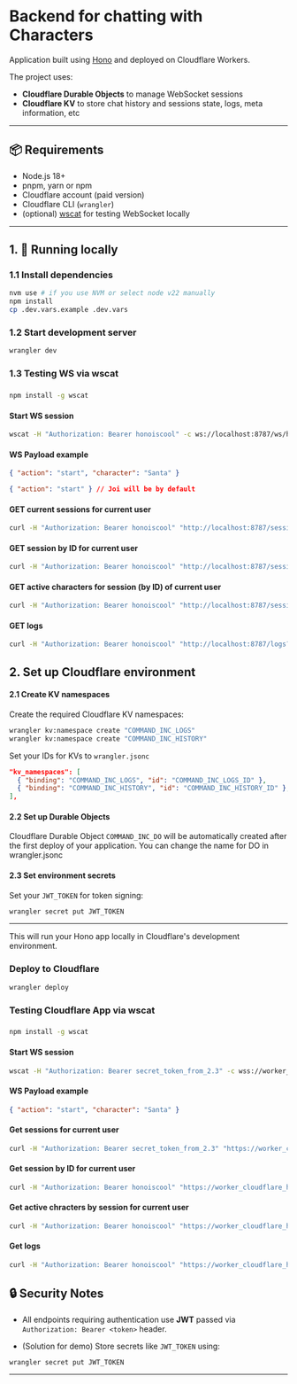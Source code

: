 # Backend for chatting with Characters

Application built using [Hono](https://hono.dev/) and deployed on Cloudflare Workers.

The project uses:

- **Cloudflare Durable Objects** to manage WebSocket sessions
- **Cloudflare KV** to store chat history and sessions state, logs, meta information, etc

---

## 📦 Requirements

- Node.js 18+
- pnpm, yarn or npm
- Cloudflare account (paid version)
- Cloudflare CLI (`wrangler`)
- (optional) [wscat](https://github.com/websockets/wscat) for testing WebSocket locally

---

## 1. 🚀 Running locally

### 1.1 Install dependencies

```bash
nvm use # if you use NVM or select node v22 manually
npm install
cp .dev.vars.example .dev.vars
```

### 1.2 Start development server

```bash
wrangler dev
```

### 1.3 Testing WS via wscat

###

```bash
npm install -g wscat
```

#### Start WS session
```bash
wscat -H "Authorization: Bearer honoiscool" -c ws://localhost:8787/ws/hello_session
```

#### WS Payload example
```json
{ "action": "start", "character": "Santa" }
```

```json
{ "action": "start" } // Joi will be by default
```

#### GET current sessions for current user
```bash
curl -H "Authorization: Bearer honoiscool" "http://localhost:8787/sessions?pretty"
```

#### GET session by ID for current user
```bash
curl -H "Authorization: Bearer honoiscool" "http://localhost:8787/sessions/:sessionIdFromResponseAbove?pretty"
```

#### GET active characters for session (by ID) of current user
```bash
curl -H "Authorization: Bearer honoiscool" "http://localhost:8787/sessions/:sessionIdFromResponseAbove/characters/active?pretty"
```

#### GET logs
```bash
curl -H "Authorization: Bearer honoiscool" "http://localhost:8787/logs?pretty"
```

## 2. Set up Cloudflare environment

#### 2.1 Create KV namespaces

Create the required Cloudflare KV namespaces:

```bash
wrangler kv:namespace create "COMMAND_INC_LOGS"
wrangler kv:namespace create "COMMAND_INC_HISTORY"
```

Set your IDs for KVs to `wrangler.jsonc`

```json
"kv_namespaces": [
  { "binding": "COMMAND_INC_LOGS", "id": "COMMAND_INC_LOGS_ID" },
  { "binding": "COMMAND_INC_HISTORY", "id": "COMMAND_INC_HISTORY_ID" },
],
```

#### 2.2 Set up Durable Objects

Cloudflare Durable Object `COMMAND_INC_DO` will be automatically created after the first deploy of your application.
You can change the name for DO in wrangler.jsonc

#### 2.3 Set environment secrets

Set your `JWT_TOKEN` for token signing:

```bash
wrangler secret put JWT_TOKEN
```

---

This will run your Hono app locally in Cloudflare's development environment.

### Deploy to Cloudflare

```bash
wrangler deploy
```

### Testing Cloudflare App via wscat

###

```bash
npm install -g wscat
```

#### Start WS session
```bash
wscat -H "Authorization: Bearer secret_token_from_2.3" -c wss://worker_cloudflare_host/ws/hello_cloud_session
```

#### WS Payload example
```json
{ "action": "start", "character": "Santa" }
```

#### Get sessions for current user 
```bash
curl -H "Authorization: Bearer secret_token_from_2.3" "https://worker_cloudflare_host/sessions?pretty"
```

#### Get session by ID for current user
```bash
curl -H "Authorization: Bearer honoiscool" "https://worker_cloudflare_host/sessions/:sessionIdFromResponseAbove?pretty"
```

#### Get active chracters by session for current user
```bash
curl -H "Authorization: Bearer honoiscool" "https://worker_cloudflare_host/sessions/:sessionIdFromResponseAbove/characters/active?pretty"
```

#### Get logs
```bash
curl -H "Authorization: Bearer honoiscool" "https://worker_cloudflare_host/logs?pretty"
```

## 🔒 Security Notes

- All endpoints requiring authentication use **JWT** passed via `Authorization: Bearer <token>` header.

* (Solution for demo) Store secrets like `JWT_TOKEN` using:

```bash
wrangler secret put JWT_TOKEN
```

---
